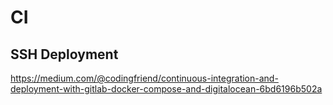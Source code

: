 # CI

## SSH Deployment
https://medium.com/@codingfriend/continuous-integration-and-deployment-with-gitlab-docker-compose-and-digitalocean-6bd6196b502a
